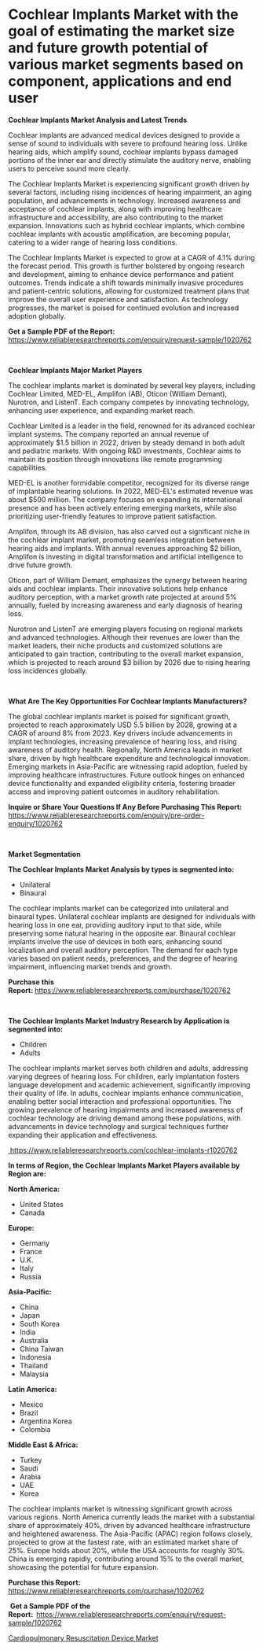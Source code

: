 <p><h1>Cochlear Implants Market with the goal of estimating the market size and future growth potential of various market segments based on component, applications and end user</h1></p><p><strong>Cochlear Implants Market Analysis and Latest Trends</strong></p>
<p><p>Cochlear implants are advanced medical devices designed to provide a sense of sound to individuals with severe to profound hearing loss. Unlike hearing aids, which amplify sound, cochlear implants bypass damaged portions of the inner ear and directly stimulate the auditory nerve, enabling users to perceive sound more clearly. </p><p>The Cochlear Implants Market is experiencing significant growth driven by several factors, including rising incidences of hearing impairment, an aging population, and advancements in technology. Increased awareness and acceptance of cochlear implants, along with improving healthcare infrastructure and accessibility, are also contributing to the market expansion. Innovations such as hybrid cochlear implants, which combine cochlear implants with acoustic amplification, are becoming popular, catering to a wider range of hearing loss conditions.</p><p>The Cochlear Implants Market is expected to grow at a CAGR of 4.1% during the forecast period. This growth is further bolstered by ongoing research and development, aiming to enhance device performance and patient outcomes. Trends indicate a shift towards minimally invasive procedures and patient-centric solutions, allowing for customized treatment plans that improve the overall user experience and satisfaction. As technology progresses, the market is poised for continued evolution and increased adoption globally.</p></p>
<p><strong>Get a Sample PDF of the Report:&nbsp;</strong> <a href="https://www.reliableresearchreports.com/enquiry/request-sample/1020762?utm_campaign=2937&utm_medium=2&utm_source=Github&utm_content=ia&utm_term=03032025&utm_id=cochlear-implants">https://www.reliableresearchreports.com/enquiry/request-sample/1020762</a></p>
<p>&nbsp;</p>
<p><strong>Cochlear Implants Major Market Players</strong></p>
<p><p>The cochlear implants market is dominated by several key players, including Cochlear Limited, MED-EL, Amplifon (AB), Oticon (William Demant), Nurotron, and ListenT. Each company competes by innovating technology, enhancing user experience, and expanding market reach.</p><p>Cochlear Limited is a leader in the field, renowned for its advanced cochlear implant systems. The company reported an annual revenue of approximately $1.5 billion in 2022, driven by steady demand in both adult and pediatric markets. With ongoing R&D investments, Cochlear aims to maintain its position through innovations like remote programming capabilities.</p><p>MED-EL is another formidable competitor, recognized for its diverse range of implantable hearing solutions. In 2022, MED-EL's estimated revenue was about $500 million. The company focuses on expanding its international presence and has been actively entering emerging markets, while also prioritizing user-friendly features to improve patient satisfaction.</p><p>Amplifon, through its AB division, has also carved out a significant niche in the cochlear implant market, promoting seamless integration between hearing aids and implants. With annual revenues approaching $2 billion, Amplifon is investing in digital transformation and artificial intelligence to drive future growth.</p><p>Oticon, part of William Demant, emphasizes the synergy between hearing aids and cochlear implants. Their innovative solutions help enhance auditory perception, with a market growth rate projected at around 5% annually, fueled by increasing awareness and early diagnosis of hearing loss.</p><p>Nurotron and ListenT are emerging players focusing on regional markets and advanced technologies. Although their revenues are lower than the market leaders, their niche products and customized solutions are anticipated to gain traction, contributing to the overall market expansion, which is projected to reach around $3 billion by 2026 due to rising hearing loss incidences globally.</p></p>
<p>&nbsp;</p>
<p><strong>What Are The Key Opportunities For Cochlear Implants Manufacturers?</strong></p>
<p><p>The global cochlear implants market is poised for significant growth, projected to reach approximately USD 5.5 billion by 2028, growing at a CAGR of around 8% from 2023. Key drivers include advancements in implant technologies, increasing prevalence of hearing loss, and rising awareness of auditory health. Regionally, North America leads in market share, driven by high healthcare expenditure and technological innovation. Emerging markets in Asia-Pacific are witnessing rapid adoption, fueled by improving healthcare infrastructures. Future outlook hinges on enhanced device functionality and expanded eligibility criteria, fostering broader access and improving patient outcomes in auditory rehabilitation.</p></p>
<p><strong>Inquire or Share Your Questions If Any Before Purchasing This Report:</strong> <a href="https://www.reliableresearchreports.com/enquiry/pre-order-enquiry/1020762?utm_campaign=2937&utm_medium=2&utm_source=Github&utm_content=ia&utm_term=03032025&utm_id=cochlear-implants">https://www.reliableresearchreports.com/enquiry/pre-order-enquiry/1020762</a></p>
<p>&nbsp;</p>
<p><strong>Market Segmentation</strong></p>
<p><strong>The Cochlear Implants Market Analysis by types is segmented into:</strong></p>
<p><ul><li>Unilateral</li><li>Binaural</li></ul></p>
<p><p>The cochlear implants market can be categorized into unilateral and binaural types. Unilateral cochlear implants are designed for individuals with hearing loss in one ear, providing auditory input to that side, while preserving some natural hearing in the opposite ear. Binaural cochlear implants involve the use of devices in both ears, enhancing sound localization and overall auditory perception. The demand for each type varies based on patient needs, preferences, and the degree of hearing impairment, influencing market trends and growth.</p></p>
<p><strong>Purchase this Report:&nbsp;</strong><a href="https://www.reliableresearchreports.com/purchase/1020762?utm_campaign=2937&utm_medium=2&utm_source=Github&utm_content=ia&utm_term=03032025&utm_id=cochlear-implants">https://www.reliableresearchreports.com/purchase/1020762</a></p>
<p>&nbsp;</p>
<p><strong>The Cochlear Implants Market Industry Research by Application is segmented into:</strong></p>
<p><ul><li>Children</li><li>Adults</li></ul></p>
<p><p>The cochlear implants market serves both children and adults, addressing varying degrees of hearing loss. For children, early implantation fosters language development and academic achievement, significantly improving their quality of life. In adults, cochlear implants enhance communication, enabling better social interaction and professional opportunities. The growing prevalence of hearing impairments and increased awareness of cochlear technology are driving demand among these populations, with advancements in device technology and surgical techniques further expanding their application and effectiveness.</p></p>
<p><a href="https://www.reliableresearchreports.com/cochlear-implants-r1020762?utm_campaign=2937&utm_medium=2&utm_source=Github&utm_content=ia&utm_term=03032025&utm_id=cochlear-implants">&nbsp;https://www.reliableresearchreports.com/cochlear-implants-r1020762</a></p>
<p><strong>In terms of Region, the Cochlear Implants Market Players available by Region are:</strong></p>
<p>
    <p> <strong> North America: </strong>
        <ul>
            <li>United States</li>
            <li>Canada</li>
        </ul>
        </p> 
    <p> <strong> Europe: </strong>
        <ul>
            <li>Germany</li>
            <li>France</li>
            <li>U.K.</li>
            <li>Italy</li>
            <li>Russia</li>
        </ul>
        </p> 
    <p> <strong> Asia-Pacific: </strong>
        <ul>
            <li>China</li>
            <li>Japan</li>
            <li>South Korea</li>
            <li>India</li>
            <li>Australia</li>
            <li>China Taiwan</li>
            <li>Indonesia</li>
            <li>Thailand</li>
            <li>Malaysia</li>
        </ul>
        </p> 
    <p> <strong> Latin America: </strong>
        <ul>
            <li>Mexico</li>
            <li>Brazil</li>
            <li>Argentina Korea</li>
            <li>Colombia</li>
        </ul>
        </p> 
    <p> <strong> Middle East & Africa: </strong>
        <ul>
            <li>Turkey</li>
            <li>Saudi</li>
            <li>Arabia</li>
            <li>UAE</li>
            <li>Korea</li>
        </ul>
    </p>
    </p>
<p><p>The cochlear implants market is witnessing significant growth across various regions. North America currently leads the market with a substantial share of approximately 40%, driven by advanced healthcare infrastructure and heightened awareness. The Asia-Pacific (APAC) region follows closely, projected to grow at the fastest rate, with an estimated market share of 25%. Europe holds about 20%, while the USA accounts for roughly 30%. China is emerging rapidly, contributing around 15% to the overall market, showcasing the potential for future expansion.</p></p>
<p><strong>Purchase this Report: </strong><a href="https://www.reliableresearchreports.com/purchase/1020762?utm_campaign=2937&utm_medium=2&utm_source=Github&utm_content=ia&utm_term=03032025&utm_id=cochlear-implants">https://www.reliableresearchreports.com/purchase/1020762</a></p>
<p>&nbsp;<strong>Get a Sample PDF of the Report:&nbsp;&nbsp;</strong><a href="https://www.reliableresearchreports.com/enquiry/request-sample/1020762?utm_campaign=2937&utm_medium=2&utm_source=Github&utm_content=ia&utm_term=03032025&utm_id=cochlear-implants">https://www.reliableresearchreports.com/enquiry/request-sample/1020762</a></p>
<p><strong></strong></p>
<p><p><a href="https://github.com/yankimber90yankim/Market-Research-Report-List-1/blob/main/cardiopulmonary-resuscitation-device-market.md?utm_campaign=2937&utm_medium=2&utm_source=Github&utm_content=ia&utm_term=03032025&utm_id=cochlear-implants">Cardiopulmonary Resuscitation Device Market</a></p></p>